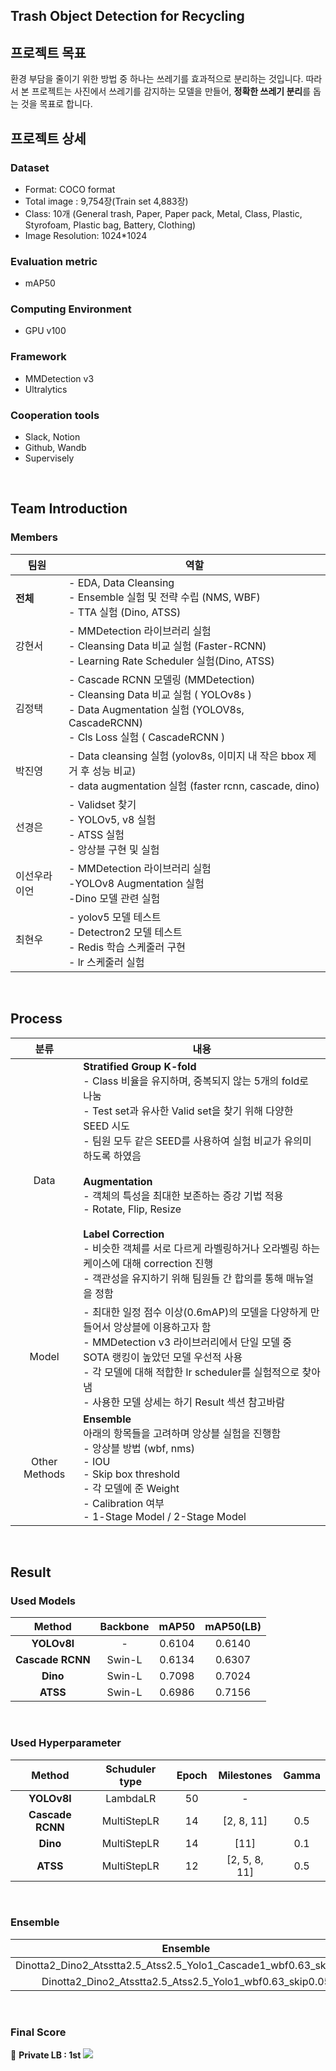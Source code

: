 

## **Trash Object Detection for Recycling**
## 프로젝트 목표
환경 부담을 줄이기 위한 방법 중 하나는 쓰레기를 효과적으로 분리하는 것입니다. 따라서 본 프로젝트는 사진에서 쓰레기를 감지하는 모델을 만들어, **정확한 쓰레기 분리**를 돕는 것을 목표로 합니다.


## 프로젝트 상세
### Dataset
- Format: COCO format
- Total image : 9,754장(Train set 4,883장)
- Class: 10개 (General trash, Paper, Paper pack, Metal, Class, Plastic, Styrofoam, Plastic bag, Battery, Clothing)
- Image Resolution: 1024\*1024

### Evaluation metric
- mAP50

### Computing Environment
- GPU v100

### Framework
- MMDetection v3
- Ultralytics

### Cooperation tools
- Slack, Notion
- Github, Wandb
- Supervisely


<br>

## Team Introduction

### Members
| 팀원 | 역할 |
| -- | -- |
| **전체** | - EDA, Data Cleansing<br>- Ensemble 실험 및 전략 수립 (NMS, WBF)<br>- TTA 실험 (Dino, ATSS) |
| 강현서 | - MMDetection 라이브러리 실험 <br> - Cleansing Data 비교 실험 (Faster-RCNN) <br> - Learning Rate Scheduler 실험(Dino, ATSS) <br> 
| 김정택 | - Cascade RCNN 모델링 (MMDetection)<br>- Cleansing Data 비교 실험 ( YOLOv8s )<br>- Data Augmentation 실험 (YOLOV8s, CascadeRCNN)<br>- Cls Loss 실험 ( CascadeRCNN ) |
| 박진영 | - Data cleansing 실험 (yolov8s, 이미지 내 작은 bbox 제거 후 성능 비교) <br> - data augmentation 실험 (faster rcnn, cascade, dino) |
| 선경은 | - Validset 찾기 <br> - YOLOv5, v8 실험 <br> - ATSS 실험 <br> - 앙상블 구현 및 실험 |
| 이선우라이언 | - MMDetection 라이브러리 실험 <br> -YOLOv8 Augmentation 실험 <br> -Dino 모델 관련 실험|
| 최현우 | - yolov5 모델 테스트 <br> - Detectron2 모델 테스트 <br> - Redis 학습 스케줄러 구현 <br> - lr 스케줄러 실험 |

<br>

## Process

  

| 분류 | 내용 |
| :--: | -- |
|Data|**Stratified Group K-fold** <br> - Class 비율을 유지하며, 중복되지 않는 5개의 fold로 나눔 <br> - Test set과 유사한 Valid set을 찾기 위해 다양한 SEED 시도 <br> - 팀원 모두 같은 SEED를 사용하여 실험 비교가 유의미하도록 하였음 <br> <br>  **Augmentation** <br> - 객체의 특성을 최대한 보존하는 증강 기법 적용 <br> - Rotate, Flip, Resize <br> <br> **Label Correction** <br> - 비슷한 객체를 서로 다르게 라벨링하거나 오라벨링 하는 케이스에 대해 correction 진행<br> - 객관성을 유지하기 위해 팀원들 간 합의를 통해 매뉴얼을 정함
|Model| - 최대한 일정 점수 이상(0.6mAP)의 모델을 다양하게 만들어서 앙상블에 이용하고자 함<br> - MMDetection v3 라이브러리에서 단일 모델 중 SOTA 랭킹이 높았던 모델 우선적 사용<br> - 각 모델에 대해 적합한 lr scheduler를 실험적으로 찾아냄<br> - 사용한 모델 상세는 하기 Result 섹션 참고바람<br>
|Other Methods|**Ensemble** <br> 아래의 항목들을 고려하며 앙상블 실험을 진행함<br>- 앙상블 방법 (wbf, nms)<br> - IOU <br>- Skip box threshold<br>- 각 모델에 준 Weight<br>- Calibration 여부<br>- 1-Stage Model / 2-Stage Model 

<br>


## Result

### Used Models

| Method | Backbone | mAP50 | mAP50(LB) |
| :--: | :--: | :--: | :--: |
|**YOLOv8l**|-| 0.6104 | 0.6140 |
|**Cascade RCNN**| Swin-L | 0.6134 | 0.6307 |
|**Dino**| Swin-L | 0.7098 | 0.7024 |
|**ATSS**| Swin-L | 0.6986 | 0.7156 |

<br>

### Used Hyperparameter

| Method | Schuduler type | Epoch | Milestones | Gamma |
| :--: | :--: | :--: | :--: | :--: |
|**YOLOv8l**| LambdaLR | 50 | - |
|**Cascade RCNN**| MultiStepLR | 14 | \[2, 8, 11\] | 0.5 |
|**Dino**| MultiStepLR | 14 | \[11\] | 0.1 |
|**ATSS**| MultiStepLR | 12 | \[2, 5, 8, 11\] | 0.5 |

<br>

### Ensemble
| Ensemble | Calibration | mAP50(LB) |
| :--: | :--: | :--: |
|Dinotta2_Dino2_Atsstta2.5_Atss2.5_Yolo1_Cascade1_wbf0.63_skip0.05| O |0.7396|
|Dinotta2_Dino2_Atsstta2.5_Atss2.5_Yolo1_wbf0.63_skip0.05| O |	0.7397|

<br>

### Final Score

🥇 **Private LB : 1st**
<img  src='https://velog.velcdn.com/images/jelly9999/post/7fdcfafa-a4f4-49f5-89e0-663901d45597/image.png'  ></img>
